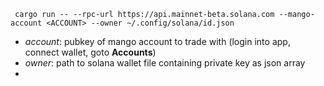 
```
 cargo run -- --rpc-url https://api.mainnet-beta.solana.com --mango-account <ACCOUNT> --owner ~/.config/solana/id.json
```
* _account_: pubkey of mango account to trade with (login into app, connect wallet, goto __Accounts__)
* _owner_: path to solana wallet file containing private key as json array
* 